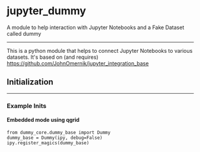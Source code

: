 # jupyter_dummy
A module to help interaction with Jupyter Notebooks and a Fake Dataset called dummy

------
This is a python module that helps to connect Jupyter Notebooks to various datasets. 
It's based on (and requires) https://github.com/JohnOmernik/jupyter_integration_base 



## Initialization 
----

### Example Inits

#### Embedded mode using qgrid
```
from dummy_core.dummy_base import Dummy
dummy_base = Dummy(ipy, debug=False)
ipy.register_magics(dummy_base)
```


